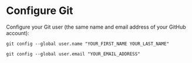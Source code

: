 # Configure Git

Configure your Git user (the same name and email address of your GitHub account):

```
git config --global user.name "YOUR_FIRST_NAME YOUR_LAST_NAME"
```

```
git config --global user.email "YOUR_EMAIL_ADDRESS"
```
